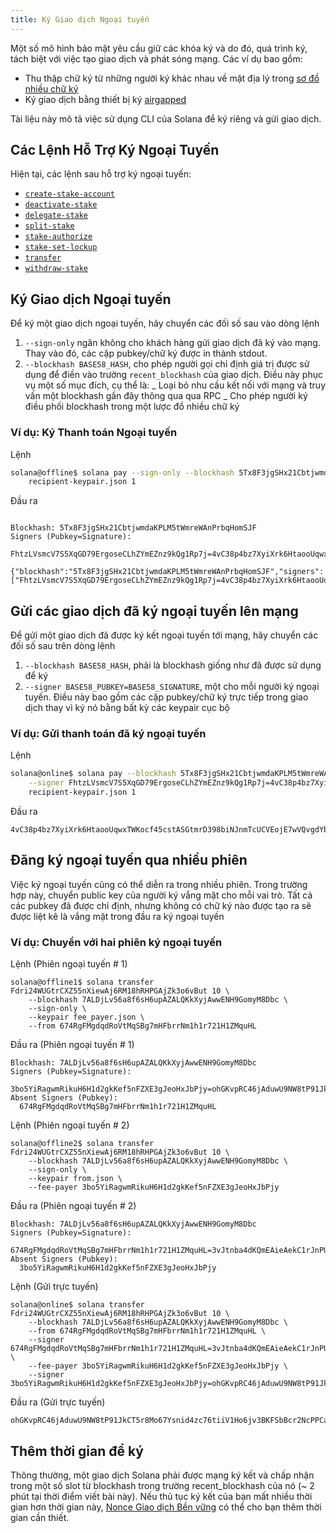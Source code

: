 ```yaml
---
title: Ký Giao dịch Ngoại tuyến
---
```


Một số mô hình bảo mật yêu cầu giữ các khóa ký và do đó, quá trình ký, tách biệt với việc tạo giao dịch và phát sóng mạng. Các ví dụ bao gồm:

- Thu thập chữ ký từ những người ký khác nhau về mặt địa lý trong [sơ đồ nhiều chữ ký](cli/usage.md#multiple-witnesses)
- Ký giao dịch bằng thiết bị ký [airgapped](https://en.wikipedia.org/wiki/Air_gap_(networking))

Tài liệu này mô tả việc sử dụng CLI của Solana để ký riêng và gửi giao dịch.

## Các Lệnh Hỗ Trợ Ký Ngoại Tuyến

Hiện tại, các lệnh sau hỗ trợ ký ngoại tuyến:

- [`create-stake-account`](cli/usage.md#solana-create-stake-account)
- [`deactivate-stake`](cli/usage.md#solana-deactivate-stake)
- [`delegate-stake`](cli/usage.md#solana-delegate-stake)
- [`split-stake`](cli/usage.md#solana-split-stake)
- [`stake-authorize`](cli/usage.md#solana-stake-authorize)
- [`stake-set-lockup`](cli/usage.md#solana-stake-set-lockup)
- [`transfer`](cli/usage.md#solana-transfer)
- [`withdraw-stake`](cli/usage.md#solana-withdraw-stake)

## Ký Giao dịch Ngoại tuyến

Để ký một giao dịch ngoại tuyến, hãy chuyển các đối số sau vào dòng lệnh

1. `--sign-only` ngăn không cho khách hàng gửi giao dịch đã ký vào mạng. Thay vào đó, các cặp pubkey/chữ ký được in thành stdout.
2. `--blockhash BASE58_HASH`, cho phép người gọi chỉ định giá trị được sử dụng để điền vào trường `recent_blockhash` của giao dịch. Điều này phục vụ một số mục đích, cụ thể là: _ Loại bỏ nhu cầu kết nối với mạng và truy vấn một blockhash gần đây thông qua qua RPC _ Cho phép người ký điều phối blockhash trong một lược đồ nhiều chữ ký

### Ví dụ: Ký Thanh toán Ngoại tuyến

Lệnh

```bash
solana@offline$ solana pay --sign-only --blockhash 5Tx8F3jgSHx21CbtjwmdaKPLM5tWmreWAnPrbqHomSJF \
    recipient-keypair.json 1
```

Đầu ra

```text

Blockhash: 5Tx8F3jgSHx21CbtjwmdaKPLM5tWmreWAnPrbqHomSJF
Signers (Pubkey=Signature):
  FhtzLVsmcV7S5XqGD79ErgoseCLhZYmEZnz9kQg1Rp7j=4vC38p4bz7XyiXrk6HtaooUqwxTWKocf45cstASGtmrD398biNJnmTcUCVEojE7wVQvgdYbjHJqRFZPpzfCQpmUN

{"blockhash":"5Tx8F3jgSHx21CbtjwmdaKPLM5tWmreWAnPrbqHomSJF","signers":["FhtzLVsmcV7S5XqGD79ErgoseCLhZYmEZnz9kQg1Rp7j=4vC38p4bz7XyiXrk6HtaooUqwxTWKocf45cstASGtmrD398biNJnmTcUCVEojE7wVQvgdYbjHJqRFZPpzfCQpmUN"]}'
```

## Gửi các giao dịch đã ký ngoại tuyến lên mạng

Để gửi một giao dịch đã được ký kết ngoại tuyến tới mạng, hãy chuyển các đối số sau trên dòng lệnh

1. `--blockhash BASE58_HASH`, phải là blockhash giống như đã được sử dụng để ký
2. `--signer BASE58_PUBKEY=BASE58_SIGNATURE`, một cho mỗi người ký ngoại tuyến. Điều này bao gồm các cặp pubkey/chữ ký trực tiếp trong giao dịch thay vì ký nó bằng bất kỳ các keypair cục bộ

### Ví dụ: Gửi thanh toán đã ký ngoại tuyến

Lệnh

```bash
solana@online$ solana pay --blockhash 5Tx8F3jgSHx21CbtjwmdaKPLM5tWmreWAnPrbqHomSJF \
    --signer FhtzLVsmcV7S5XqGD79ErgoseCLhZYmEZnz9kQg1Rp7j=4vC38p4bz7XyiXrk6HtaooUqwxTWKocf45cstASGtmrD398biNJnmTcUCVEojE7wVQvgdYbjHJqRFZPpzfCQpmUN
    recipient-keypair.json 1
```

Đầu ra

```text
4vC38p4bz7XyiXrk6HtaooUqwxTWKocf45cstASGtmrD398biNJnmTcUCVEojE7wVQvgdYbjHJqRFZPpzfCQpmUN
```

## Đăng ký ngoại tuyến qua nhiều phiên

Việc ký ngoại tuyến cũng có thể diễn ra trong nhiều phiên. Trong trường hợp này, chuyển public key của người ký vắng mặt cho mỗi vai trò. Tất cả các pubkey đã được chỉ định, nhưng không có chữ ký nào được tạo ra sẽ được liệt kê là vắng mặt trong đầu ra ký ngoại tuyến

### Ví dụ: Chuyển với hai phiên ký ngoại tuyến

Lệnh (Phiên ngoại tuyến # 1)

```text
solana@offline1$ solana transfer Fdri24WUGtrCXZ55nXiewAj6RM18hRHPGAjZk3o6vBut 10 \
    --blockhash 7ALDjLv56a8f6sH6upAZALQKkXyjAwwENH9GomyM8Dbc \
    --sign-only \
    --keypair fee_payer.json \
    --from 674RgFMgdqdRoVtMqSBg7mHFbrrNm1h1r721H1ZMquHL
```

Đầu ra (Phiên ngoại tuyến # 1)

```text
Blockhash: 7ALDjLv56a8f6sH6upAZALQKkXyjAwwENH9GomyM8Dbc
Signers (Pubkey=Signature):
  3bo5YiRagwmRikuH6H1d2gkKef5nFZXE3gJeoHxJbPjy=ohGKvpRC46jAduwU9NW8tP91JkCT5r8Mo67Ysnid4zc76tiiV1Ho6jv3BKFSbBcr2NcPPCarmfTLSkTHsJCtdYi
Absent Signers (Pubkey):
  674RgFMgdqdRoVtMqSBg7mHFbrrNm1h1r721H1ZMquHL
```

Lệnh (Phiên ngoại tuyến # 2)

```text
solana@offline2$ solana transfer Fdri24WUGtrCXZ55nXiewAj6RM18hRHPGAjZk3o6vBut 10 \
    --blockhash 7ALDjLv56a8f6sH6upAZALQKkXyjAwwENH9GomyM8Dbc \
    --sign-only \
    --keypair from.json \
    --fee-payer 3bo5YiRagwmRikuH6H1d2gkKef5nFZXE3gJeoHxJbPjy
```

Đầu ra (Phiên ngoại tuyến # 2)

```text
Blockhash: 7ALDjLv56a8f6sH6upAZALQKkXyjAwwENH9GomyM8Dbc
Signers (Pubkey=Signature):
  674RgFMgdqdRoVtMqSBg7mHFbrrNm1h1r721H1ZMquHL=3vJtnba4dKQmEAieAekC1rJnPUndBcpvqRPRMoPWqhLEMCty2SdUxt2yvC1wQW6wVUa5putZMt6kdwCaTv8gk7sQ
Absent Signers (Pubkey):
  3bo5YiRagwmRikuH6H1d2gkKef5nFZXE3gJeoHxJbPjy
```

Lệnh (Gửi trực tuyến)

```text
solana@online$ solana transfer Fdri24WUGtrCXZ55nXiewAj6RM18hRHPGAjZk3o6vBut 10 \
    --blockhash 7ALDjLv56a8f6sH6upAZALQKkXyjAwwENH9GomyM8Dbc \
    --from 674RgFMgdqdRoVtMqSBg7mHFbrrNm1h1r721H1ZMquHL \
    --signer 674RgFMgdqdRoVtMqSBg7mHFbrrNm1h1r721H1ZMquHL=3vJtnba4dKQmEAieAekC1rJnPUndBcpvqRPRMoPWqhLEMCty2SdUxt2yvC1wQW6wVUa5putZMt6kdwCaTv8gk7sQ \
    --fee-payer 3bo5YiRagwmRikuH6H1d2gkKef5nFZXE3gJeoHxJbPjy \
    --signer 3bo5YiRagwmRikuH6H1d2gkKef5nFZXE3gJeoHxJbPjy=ohGKvpRC46jAduwU9NW8tP91JkCT5r8Mo67Ysnid4zc76tiiV1Ho6jv3BKFSbBcr2NcPPCarmfTLSkTHsJCtdYi
```

Đầu ra (Gửi trực tuyến)

```text
ohGKvpRC46jAduwU9NW8tP91JkCT5r8Mo67Ysnid4zc76tiiV1Ho6jv3BKFSbBcr2NcPPCarmfTLSkTHsJCtdYi
```

## Thêm thời gian để ký

Thông thường, một giao dịch Solana phải được mạng ký kết và chấp nhận trong một số slot từ blockhash trong trường recent_blockhash của nó (~ 2 phút tại thời điểm viết bài này). Nếu thủ tục ký kết của bạn mất nhiều thời gian hơn thời gian này, [ Nonce Giao dịch Bền vững](offline-signing/durable-nonce.md) có thể cho bạn thêm thời gian cần thiết.
